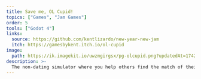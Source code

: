```yaml
---
title: Save me, OL Cupid!
topics: ["Games", "Jam Games"]
order: 5
tools: ["Godot 4"]
links:
  source: https://github.com/kentlizardo/new-year-new-jam
  itch: https://gamesbykent.itch.io/ol-cupid
image:
  path: https://ik.imagekit.io/uwzmgirgsx/pg-olcupid.png?updatedAt=1742521708953
description: >-
  The non-dating simulator where you help others find the match of their dreams! Made for the New Year, New Skills Game Jam.
---
```

